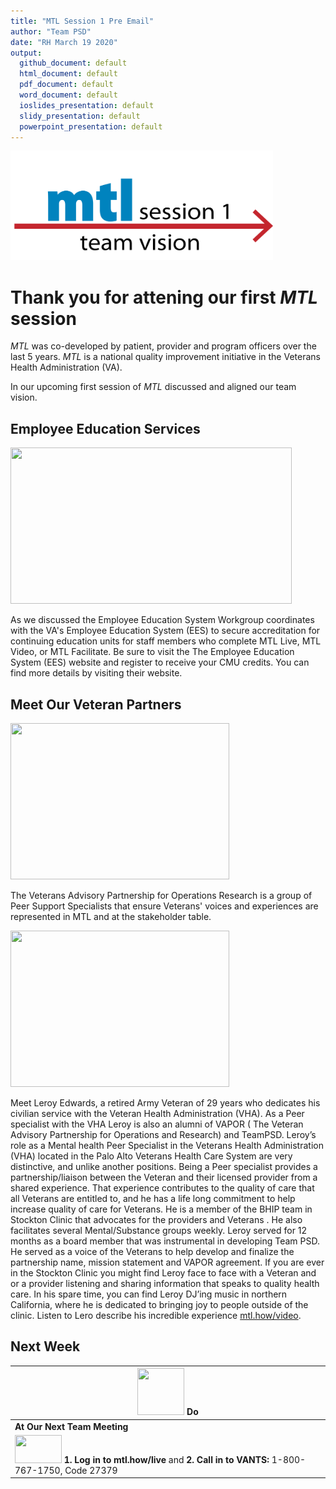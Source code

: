 ```yaml
---
title: "MTL Session 1 Pre Email"
author: "Team PSD"
date: "RH March 19 2020"
output: 
  github_document: default
  html_document: default
  pdf_document: default
  word_document: default
  ioslides_presentation: default
  slidy_presentation: default
  powerpoint_presentation: default
---
```


<!-- MTL Logo, HTML img tag -->
[<img src = "https://github.com/lzim/teampsd/blob/master/resources/title_slides/mtl_s01_teamvision_title.png"
     height = "175" width = "420">](https://github.com/lzim/mtl/blob/master/blue/session01/s01_learner/mtl_session01_see.md)

# Thank you for attening our first *MTL* session

*MTL* was co-developed by patient, provider and program officers over the last 5 years. *MTL* is a national quality improvement initiative in the Veterans Health Administration (VA). 

In our upcoming first session of *MTL* discussed and aligned our team vision.

## Employee Education Services 

<img src="https://forio.com/app/va/va-psd-team/DynamicData/Admin/What%20We%20Do/team_psd_ees.png" height="250" width="450"> 

As we discussed the Employee Education System Workgroup coordinates with the VA's Employee Education System (EES) to secure accreditation for continuing education units for staff members who complete MTL Live, MTL Video, or MTL Facilitate.  Be sure to visit the The Employee Education System (EES) website and register to receive your CMU credits. You can find more details by visiting their website. 

## Meet Our Veteran Partners

<img src="https://forio.com/app/va/va-psd-team/DynamicData/Admin/What%20We%20Do/team_psd_vapor.png" height="250" width="350"> 


The Veterans Advisory Partnership for Operations Research is a group of Peer Support Specialists that ensure Veterans' voices and experiences are represented in MTL and at the stakeholder table.

<img src="https://github.com/lzim/teampsd/blob/rita_2020_03_19_email_template_issue_1176/mtl_facilitate_workgroup/pre_post_emails/edwards_vapor.jpg" height="250" width="350"> 

Meet Leroy Edwards, a retired Army Veteran of 29 years who dedicates his civilian service with the Veteran Health Administration (VHA). As a Peer specialist with the VHA Leroy is also an alumni of VAPOR ( The Veteran Advisory Partnership for Operations and Research) and TeamPSD. Leroy’s role as a Mental health Peer Specialist in the Veterans Health Administration (VHA) located in the Palo Alto Veterans Health Care System are very distinctive, and unlike another positions. Being a Peer specialist provides a partnership/liaison between the Veteran and their licensed provider from a shared experience. That experience contributes to the quality of care that all Veterans are entitled to, and he has a life long commitment to help increase quality of care for Veterans. He is a member of the BHIP team in Stockton Clinic that advocates for the providers and Veterans . He also facilitates several Mental/Substance groups weekly. Leroy served for 12 months as a board member that was instrumental in developing Team PSD. He served as a voice of the Veterans to help develop and finalize the partnership name, mission statement and VAPOR agreement. If you are ever in the Stockton Clinic you might find Leroy face to face with a Veteran and or a provider listening and sharing information that speaks to quality health care. In his spare time, you can find Leroy DJ’ing music in northern California, where he is dedicated to bringing joy to people outside of the clinic. Listen to Lero describe his incredible experience [mtl.how/video](https://youtu.be/v__ajZngWNA).

## Next Week

[<img src = "https://raw.githubusercontent.com/lzim/teampsd/hexagon_icons/np_synchronize_778914_003F72.png" height = "75" width = "75">](https://github.com/lzim/mtl/blob/master/session01/s01_learner/mtl_session01_see.md) **Do** |
| --- |
|**At Our Next Team Meeting**|
[<img src = "https://github.com/lzim/teampsd/blob/master/resources/logos/mtl_how_live_sm.png" height = "45" width = "75">](http://mtl.how/live) **1. Log in to mtl.how/live** and **2. Call in to VANTS:** 1-800-767-1750, Code 27379 |
